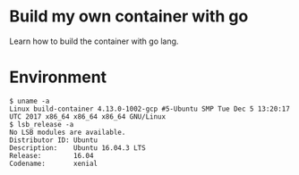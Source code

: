 # Build my own container with go
Learn how to build the container with go lang.

# Environment
```
$ uname -a
Linux build-container 4.13.0-1002-gcp #5-Ubuntu SMP Tue Dec 5 13:20:17 UTC 2017 x86_64 x86_64 x86_64 GNU/Linux
$ lsb_release -a
No LSB modules are available.
Distributor ID: Ubuntu
Description:    Ubuntu 16.04.3 LTS
Release:        16.04
Codename:       xenial
```
